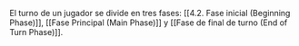 El turno de un jugador se divide en tres fases: [[4.2. Fase inicial (Beginning Phase)]], [[Fase Principal (Main Phase)]] y [[Fase de final de turno (End of Turn Phase)]].